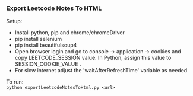 ### Export Leetcode Notes To HTML
Setup:
*  Install python, pip and chrome/chromeDriver
*  pip install selenium
*  pip install beautifulsoup4
*  Open browser login and go to console -> application -> cookies and copy LEETCODE_SESSION value. In Python, assign this value to SESSION_COOKIE_VALUE .
*  For slow internet adjust the 'waitAfterRefreshTime' variable as needed

To run:  
```python exportLeetcodeNotesToHtml.py <url>```
